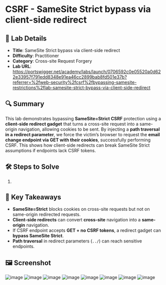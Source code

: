 # CSRF - SameSite Strict bypass via client-side redirect

## 📌 Lab Details
- **Title**: SameSite Strict bypass via client-side redirect
- **Difficulty**: Practitioner
- **Category**: Cross-site Request Forgery
- **Lab URL**: https://portswigger.net/academy/labs/launch/0706592c0e05520a0d622e33957f791edd8348e91ea46cc2899bab8fd501e37b?referrer=%2fweb-security%2fcsrf%2fbypassing-samesite-restrictions%2flab-samesite-strict-bypass-via-client-side-redirect

## 🔍 Summary
This lab demonstrates bypassing **SameSite=Strict CSRF** protection using a **client-side redirect gadget** that turns a cross-site request into a same-origin navigation, allowing cookies to be sent. By injecting a **path traversal in a redirect parameter**, we force the victim’s browser to request the **email change endpoint via GET with their cookies**, successfully performing CSRF. This shows how client-side redirects can break SameSite Strict assumptions if endpoints lack CSRF tokens.

## 🛠 Steps to Solve
1. 

## 📖 Key Takeaways
- **SameSite=Strict** blocks cookies on cross-site requests but not on same-origin redirected requests.
- **Client-side redirects** can convert **cross-site** navigation into a **same-origin** navigation.
- If CSRF endpoint accepts **GET + no CSRF tokens**, a redirect gadget can **bypass SameSite Strict**.
- **Path traversal** in redirect parameters (`../`) can reach sensitive endpoints.

## 🖼️ Screenshot 
![image](https://github.com/user-attachments/assets/e877fdd2-a98a-481a-8095-fc298221e890)
![image](https://github.com/user-attachments/assets/5300ff70-af71-45c9-b266-75795129b11d)
![image](https://github.com/user-attachments/assets/20e64abf-60d8-476d-abf6-b43bfe0887d4)
![image](https://github.com/user-attachments/assets/a895fbb7-a3dd-4c25-8f2e-8fe6cf0a1871)
![image](https://github.com/user-attachments/assets/aaa67068-0383-49f8-9f21-87e436a17a5c)
![image](https://github.com/user-attachments/assets/c98a9a57-a1dd-405e-ae9c-4831f231693c)
![image](https://github.com/user-attachments/assets/844181f4-533d-4c00-8190-10fdf6b9a2dc)
![image](https://github.com/user-attachments/assets/a3b75d04-1abe-4c46-8ff3-89159e4c4558)
